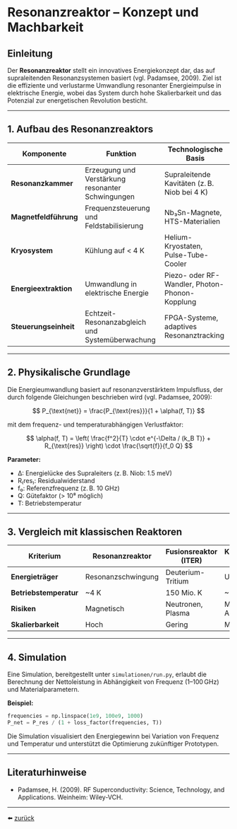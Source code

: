 # Resonanzreaktor – Konzept und Machbarkeit

## Einleitung

Der **Resonanzreaktor** stellt ein innovatives Energiekonzept dar, das auf supraleitenden Resonanzsystemen basiert (vgl. Padamsee, 2009). Ziel ist die effiziente und verlustarme Umwandlung resonanter Energieimpulse in elektrische Energie, wobei das System durch hohe Skalierbarkeit und das Potenzial zur energetischen Revolution besticht.

---

## 1. Aufbau des Resonanzreaktors

| Komponente             | Funktion                                              | Technologische Basis                                 |
|------------------------|-------------------------------------------------------|------------------------------------------------------|
| **Resonanzkammer**     | Erzeugung und Verstärkung resonanter Schwingungen     | Supraleitende Kavitäten (z. B. Niob bei 4 K)         |
| **Magnetfeldführung**  | Frequenzsteuerung und Feldstabilisierung              | Nb₃Sn-Magnete, HTS-Materialien                      |
| **Kryosystem**         | Kühlung auf < 4 K                                     | Helium-Kryostaten, Pulse-Tube-Cooler                |
| **Energieextraktion**  | Umwandlung in elektrische Energie                     | Piezo- oder RF-Wandler, Photon-Phonon-Kopplung      |
| **Steuerungseinheit**  | Echtzeit-Resonanzabgleich und Systemüberwachung       | FPGA-Systeme, adaptives Resonanztracking            |

---

## 2. Physikalische Grundlage

Die Energieumwandlung basiert auf resonanzverstärktem Impulsfluss, der durch folgende Gleichungen beschrieben wird (vgl. Padamsee, 2009):

$$
P_{\text{net}} = \frac{P_{\text{res}}}{1 + \alpha(f, T)}
$$

mit dem frequenz- und temperaturabhängigen Verlustfaktor:

$$
\alpha(f, T) = \left( \frac{f^2}{T} \cdot e^{-\Delta / (k_B T)} + R_{\text{res}} \right) \cdot \frac{\sqrt{f}}{f_0 Q}
$$

**Parameter:**
- Δ: Energielücke des Supraleiters (z. B. Niob: 1.5 meV)
- R₍res₎: Residualwiderstand
- f₀: Referenzfrequenz (z. B. 10 GHz)
- Q: Gütefaktor (> 10⁸ möglich)
- T: Betriebstemperatur

---

## 3. Vergleich mit klassischen Reaktoren

| Kriterium              | Resonanzreaktor     | Fusionsreaktor (ITER) | Kernspaltung (AKW)  |
|------------------------|---------------------|----------------------|---------------------|
| **Energieträger**      | Resonanzschwingung  | Deuterium-Tritium    | Uran-235            |
| **Betriebstemperatur** | ~4 K                | 150 Mio. K           | ~600 K              |
| **Risiken**            | Magnetisch          | Neutronen, Plasma    | Meltdown, Abfall    |
| **Skalierbarkeit**     | Hoch                | Gering               | Mittel              |

---

## 4. Simulation

Eine Simulation, bereitgestellt unter `simulationen/run.py`, erlaubt die Berechnung der Nettoleistung in Abhängigkeit von Frequenz (1–100 GHz) und Materialparametern.

**Beispiel:**

```python
frequencies = np.linspace(1e9, 100e9, 1000)
P_net = P_res / (1 + loss_factor(frequencies, T))
```

Die Simulation visualisiert den Energiegewinn bei Variation von Frequenz und Temperatur und unterstützt die Optimierung zukünftiger Prototypen.

---

## Literaturhinweise

- Padamsee, H. (2009). RF Superconductivity: Science, Technology, and Applications. Weinheim: Wiley-VCH.

---

⬅️ [zurück](README.md)